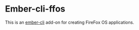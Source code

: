 # Ember-cli-ffos

This is an [ember-cli](http://www.ember-cli.com/) add-on for creating FireFox OS applications. 
